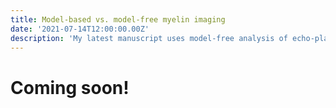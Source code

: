 ```yaml
---
title: Model-based vs. model-free myelin imaging 
date: '2021-07-14T12:00:00.00Z'
description: 'My latest manuscript uses model-free analysis of echo-planar spectroscopic imaging to show that fitting data to common biophysical models lowers myelin classification performance.'
---
```


# Coming soon!

